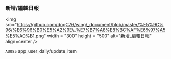 ### 新增/編輯日報

&lt;img src="https://github.com/dogC76/wing\_document/blob/master/%E5%9C%96/%E6%96%B0%E5%A2%9E\_%E7%B7%A8%E8%BC%AF%E6%97%A5%E5%A0%B1.png" width = "300" height = "500" alt="新增\_編輯日報" align=center /&gt;  



`AU085` app\_user\_daily/update\_item

